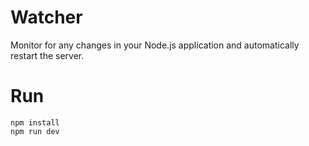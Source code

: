 # Watcher
Monitor for any changes in your Node.js application and automatically restart the server.

# Run
```
npm install
npm run dev
```